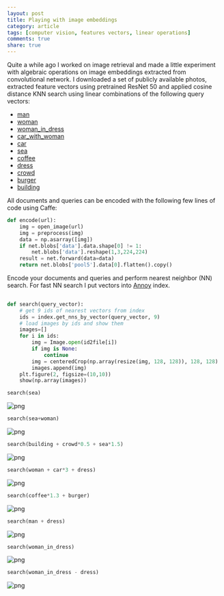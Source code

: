 ```yaml
---
layout: post
title: Playing with image embeddings
category: article
tags: [computer vision, features vectors, linear operations]
comments: true
share: true
---
```


Quite a while ago I worked on image retrieval and made a little experiment with algebraic operations on image embeddings extracted from convolutional network. I downloaded a set of publicly available photos, extracted feature vectors using pretrained ResNet 50 and applied cosine distance KNN search using linear combinations of the following query vectors:

 - [man](http://static1.squarespace.com/static/55366165e4b0e488db74b92b/572cd5bbc2ea5104e50cbf8c/572cd5be7c65e48ce9293423/1462556096928/20160229_manoscar9.jpg)
 - [woman](https://s-media-cache-ak0.pinimg.com/736x/e2/73/e7/e273e787cef28c8fe2eb359a97ae0f11.jpg)
  - [woman_in_dress](http://image.dhgate.com/albu_332362244_00-1.0x0/2013-hot-sale-fashion-flower-lady-dress-woman.jpg)
 - [car_with_woman](http://static3.therichestimages.com/cdn/780/410/90/c/wp-content/uploads/2015/06/Girl-Mercedes1.jpg)
 - [car](http://f.tqn.com/y/moneyfor20s/1/S/h/1/-/-/nice-car.jpg)
 - [sea](http://www.redorbit.com/media/uploads/2012/11/tide.jpg)
 - [coffee](http://s2.favim.com/orig/32/coffe-cool-cute-eat-food-Favim.com-253389.jpg)
 - [dress](http://gloimg.rosegal.com/rosegal/2015/201509/goods-img/1441933712518-P-3102218.jpg?20131202008)
 - [crowd](https://static-secure.guim.co.uk/sys-images/Guardian/Pix/pictures/2013/1/30/1359549064145/Crowd-of-people-008.jpg)
 - [burger](http://www.seriouseats.com/images/2013/06/20130614-256060-ultimate-cheesy-burger.jpg)
 - [building](http://www.e-architect.co.uk/images/jpgs/leeds/jessops_building_sheffield_aw170410_3.jpg)

All documents and queries can be encoded with the following few lines of code using Caffe:

~~~ python
def encode(url):
    img = open_image(url)
    img = preprocess(img)
    data = np.asarray([img])
    if net.blobs['data'].data.shape[0] != 1:
        net.blobs['data'].reshape(1,3,224,224)
    result = net.forward(data=data)
    return net.blobs['pool5'].data[0].flatten().copy()
~~~

Encode your documents and queries and perform nearest neighbor (NN) search. For fast NN search I put vectors into [Annoy](https://github.com/spotify/annoy) index.

~~~ python
    
def search(query_vector):
    # get 9 ids of nearest vectors from index
    ids = index.get_nns_by_vector(query_vector, 9)
    # load images by ids and show them
    images=[]
    for i in ids:
        img = Image.open(id2file[i])
        if img is None:
            continue
        img = centeredCrop(np.array(resize(img, 128, 128)), 128, 128)
        images.append(img)
    plt.figure(2, figsize=(10,10))
    show(np.array(images))
~~~



~~~ python
search(sea)
~~~


![png](../../images/vectors/output_29_0.png)



~~~ python
search(sea+woman)
~~~


![png](../../images/vectors/output_30_0.png)



~~~ python
search(building + crowd*0.5 + sea*1.5)
~~~


![png](../../images/vectors/output_31_0.png)



~~~ python
search(woman + car*3 + dress)
~~~


![png](../../images/vectors/output_32_0.png)



~~~ python
search(coffee*1.3 + burger)
~~~


![png](../../images/vectors/output_33_0.png)



~~~ python
search(man + dress)
~~~


![png](../../images/vectors/output_34_0.png)



~~~ python
search(woman_in_dress)
~~~


![png](../../images/vectors/output_35_0.png)



~~~ python
search(woman_in_dress - dress)
~~~


![png](../../images/vectors/output_36_0.png)

